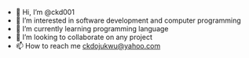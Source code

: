 - 👋 Hi, I’m @ckd001
- 👀 I’m interested in software development and computer programming 
- 🌱 I’m currently learning programming language 
- 💞️ I’m looking to collaborate on any project 
- 📫 How to reach me ckdojukwu@yahoo.com

<!---
ckd001/ckd001 is a ✨ special ✨ repository because its `README.md` (this file) appears on your GitHub profile.
You can click the Preview link to take a look at your changes.
--->
